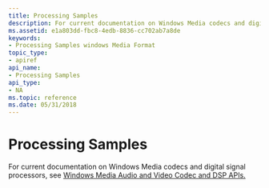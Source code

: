 ```yaml
---
title: Processing Samples
description: For current documentation on Windows Media codecs and digital signal processors, see Windows Media Audio and Video Codec and DSP APIs.
ms.assetid: e1a803dd-fbc8-4edb-8836-cc702ab7a8de
keywords:
- Processing Samples windows Media Format
topic_type:
- apiref
api_name:
- Processing Samples
api_type:
- NA
ms.topic: reference
ms.date: 05/31/2018
---
```


# Processing Samples

For current documentation on Windows Media codecs and digital signal processors, see [Windows Media Audio and Video Codec and DSP APIs.](/previous-versions//dd464626(v=vs.85))

 

 